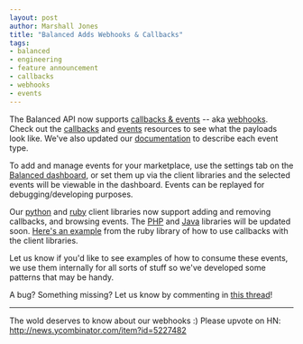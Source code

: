 ```yaml
---
layout: post
author: Marshall Jones
title: "Balanced Adds Webhooks & Callbacks"
tags:
- balanced
- engineering
- feature announcement
- callbacks
- webhooks
- events
---
```


The Balanced API now supports [callbacks & events](https://github.com/balanced/balanced-api/pull/254) -- aka [webhooks](https://github.com/balanced/balanced-api/issues/70). Check out the [callbacks](https://github.com/balanced/balanced-api/blob/master/resources/callbacks.rst) and [events](https://github.com/balanced/balanced-api/blob/master/resources/callbacks.rst) resources to see what the payloads look like. We've also updated our [documentation](https://www.balancedpayments.com/docs/api?language=bash#events) to describe each event type.

To add and manage events for your marketplace, use the settings tab on the [Balanced dashboard](https://www.balancedpayments.com/login), or set them up via the client libraries and the selected events will be viewable in the dashboard. Events can be replayed for debugging/developing purposes. 

Our [python](https://github.com/balanced/balanced-python) and [ruby](https://github.com/balanced/balanced-ruby) client libraries now support adding and removing callbacks, and browsing events. The [PHP](https://github.com/balanced/balanced-php/issues/15) and [Java](https://github.com/balanced/balanced-java/issues/4) libraries will be updated soon. [Here's an example](https://github.com/balanced/balanced-ruby/blob/master/examples/events_and_callbacks.rb) from the ruby library of how to use callbacks with the client libraries.

Let us know if you'd like to see examples of how to consume these events, we use them internally for all sorts of stuff so we've developed some patterns that may be handy. 

A bug? Something missing? Let us know by commenting in [this thread](https://github.com/balanced/balanced-api/issues/70#issuecomment-13589282)!

___
The wold deserves to know about our webhooks :) Please upvote on HN: http://news.ycombinator.com/item?id=5227482
